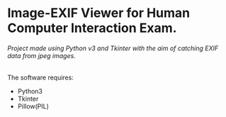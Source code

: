 # Image-EXIF Viewer for Human Computer Interaction Exam. 
###### Project made using Python v3 and Tkinter with the aim of *catching EXIF data* from jpeg images. 

The software requires:
- Python3
- Tkinter
- Pillow(PIL)
